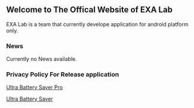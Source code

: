 ## Welcome to The Offical Website of EXA Lab

EXA Lab is a team that currently develope application for android platform only.

### News

Currently no News available.



### Privacy Policy For Release application

[Ultra Battery Saver Pro](https://exalab.github.io/privacypolicyforplay/ubsp)

[Ultra Battery Saver](https://exalab.github.io/privacypolicyforplay/ubsf)
